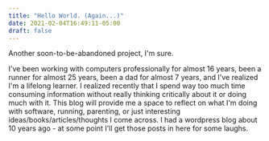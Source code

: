 ```yaml
---
title: "Hello World. (Again...)"
date: 2021-02-04T16:49:11-05:00
draft: false
---
```


Another soon-to-be-abandoned project, I'm sure. 

I've been working with computers professionally for almost 16 years, been a runner for almost 25 years, been a dad for almost 7 years, and I've realized I'm a lifelong learner. I realized recently that I spend way too much time consuming information without really thinking critically about it or doing much with it. This blog will provide me a space to reflect on what I'm doing with software, running, parenting, or just interesting ideas/books/articles/thoughts I come across. I had a wordpress blog about 10 years ago - at some point I'll get those posts in here for some laughs. 
